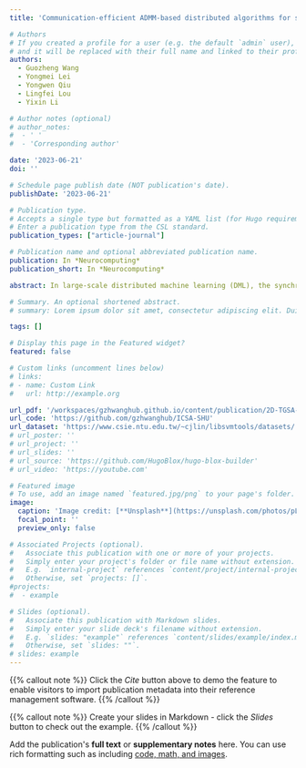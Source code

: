 ```yaml
---
title: 'Communication-efficient ADMM-based distributed algorithms for sparse training'

# Authors
# If you created a profile for a user (e.g. the default `admin` user), write the username (folder name) here
# and it will be replaced with their full name and linked to their profile.
authors:
  - Guozheng Wang 
  - Yongmei Lei 
  - Yongwen Qiu
  - Lingfei Lou
  - Yixin Li

# Author notes (optional)
# author_notes:
#  - ' '
#  - 'Corresponding author'

date: '2023-06-21'
doi: ''

# Schedule page publish date (NOT publication's date).
publishDate: '2023-06-21'

# Publication type.
# Accepts a single type but formatted as a YAML list (for Hugo requirements).
# Enter a publication type from the CSL standard.
publication_types: ["article-journal"]

# Publication name and optional abbreviated publication name.
publication: In *Neurocomputing*
publication_short: In *Neurocomputing*

abstract: In large-scale distributed machine learning (DML), the synchronization efficiency of the distributed algorithm becomes a critical factor that affects the training time of machine learning models as the computing scale increases. To address this challenge, we propose a novel algorithm called Grouped Sparse AllReduce based on the 2D-Torus topology (2D-TGSA), which enables constant transmission traffic that does not change with the number of workers. Our experimental results demonstrate that 2D-TGSA outperforms several benchmark algorithms in terms of synchronization efficiency. Moreover, we integrate the general form consistent ADMM with 2D-TGSA to develop a distributed algorithm (2D-TGSA-ADMM) that exhibits excellent scalability and can effectively handle large-scale distributed optimization problems. Furthermore, we enhance 2D-TGSA-ADMM by adopting the resilient adaptive penalty parameter approach, resulting in a new algorithm called 2D-TGSA-TPADMM. Our experiments on training the logistic regression model with ‘1 -norm on the Tianhe-2 supercomputing platform demonstrate that our proposed algorithm can significantly reduce the synchronization time and training time compared to state-of-the-art methods.

# Summary. An optional shortened abstract.
# summary: Lorem ipsum dolor sit amet, consectetur adipiscing elit. Duis posuere tellus ac convallis placerat. Proin tincidunt magna sed ex sollicitudin condimentum.

tags: []

# Display this page in the Featured widget?
featured: false

# Custom links (uncomment lines below)
# links:
# - name: Custom Link
#   url: http://example.org

url_pdf: '/workspaces/gzhwanghub.github.io/content/publication/2D-TGSA-ADMM/Communication-efficient ADMM-based distributed algorithms for sparse training.pdf'
url_code: 'https://github.com/gzhwanghub/ICSA-SHU'
url_dataset: 'https://www.csie.ntu.edu.tw/~cjlin/libsvmtools/datasets/'
# url_poster: ''
# url_project: ''
# url_slides: ''
# url_source: 'https://github.com/HugoBlox/hugo-blox-builder'
# url_video: 'https://youtube.com'

# Featured image
# To use, add an image named `featured.jpg/png` to your page's folder.
image:
  caption: 'Image credit: [**Unsplash**](https://unsplash.com/photos/pLCdAaMFLTE)'
  focal_point: ''
  preview_only: false

# Associated Projects (optional).
#   Associate this publication with one or more of your projects.
#   Simply enter your project's folder or file name without extension.
#   E.g. `internal-project` references `content/project/internal-project/index.md`.
#   Otherwise, set `projects: []`.
#projects:
#  - example

# Slides (optional).
#   Associate this publication with Markdown slides.
#   Simply enter your slide deck's filename without extension.
#   E.g. `slides: "example"` references `content/slides/example/index.md`.
#   Otherwise, set `slides: ""`.
# slides: example
---
```


{{% callout note %}}
Click the _Cite_ button above to demo the feature to enable visitors to import publication metadata into their reference management software.
{{% /callout %}}

{{% callout note %}}
Create your slides in Markdown - click the _Slides_ button to check out the example.
{{% /callout %}}

Add the publication's **full text** or **supplementary notes** here. You can use rich formatting such as including [code, math, and images](https://docs.hugoblox.com/content/writing-markdown-latex/).
